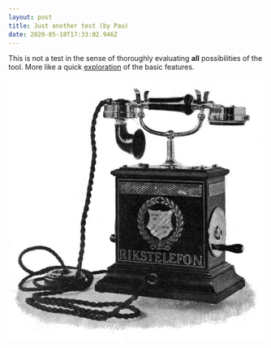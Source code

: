 ```yaml
---
layout: post
title: Just another test (by Pau)
date: 2020-05-18T17:33:02.946Z
---
```

This is not a test in the sense of thoroughly evaluating **all** possibilities of the tool. More like a quick [ex](https://en.wikipedia.org/wiki/Exploration)[ploration](https://en.wikipedia.org/wiki/Exploration) of the basic features.

![](/assets/uploads/1896_telephone.jpg "Image of old phone in the public domain.")